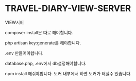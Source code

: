 # TRAVEL-DIARY-VIEW-SERVER
VIEW서버

composer install은 따로 해야합니다.

php artisan key:generate를 해야합니다.

.env 만들어야합니다.

database.php, .env에서 db설정해야합니다.

npm install 해줘야합니다. 도커 내부에서 하면 도커가 터질수 있습니다.
